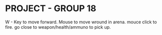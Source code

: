 # PROJECT - GROUP 18

W - Key to move forward.
Mouse to move wround in arena.
mouce click to fire.
go close to weapon/health/ammuno to pick up.




